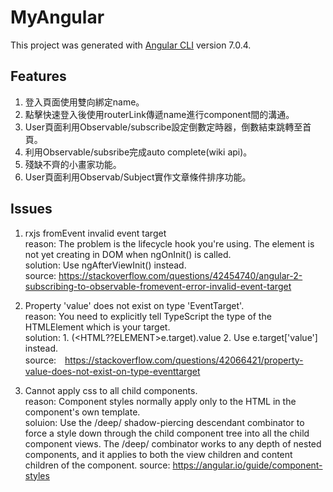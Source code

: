 # MyAngular

This project was generated with [Angular CLI](https://github.com/angular/angular-cli) version 7.0.4.

## Features

1. 登入頁面使用雙向綁定name。
2. 點擊快速登入後使用routerLink傳遞name進行component間的溝通。
3. User頁面利用Observable/subscribe設定倒數定時器，倒數結束跳轉至首頁。
4. 利用Observable/subsribe完成auto complete(wiki api)。
5. 殘缺不齊的小畫家功能。
6. User頁面利用Observab/Subject實作文章條件排序功能。

## Issues
1. rxjs fromEvent invalid event target <br>
reason: The problem is the lifecycle hook you're using. The element is not yet creating in DOM when ngOnInit() is called. <br>
solution: Use ngAfterViewInit() instead.<br>
source: https://stackoverflow.com/questions/42454740/angular-2-subscribing-to-observable-fromevent-error-invalid-event-target

2. Property 'value' does not exist on type 'EventTarget'.<br>
reason: You need to explicitly tell TypeScript the type of the HTMLElement which is your target.<br>
solution: 1. (<HTML??ELEMENT>e.target).value 2. Use e.target['value'] instead.<br>
source:　https://stackoverflow.com/questions/42066421/property-value-does-not-exist-on-type-eventtarget<br>

3. Cannot apply css to all child components. <br>
reason: Component styles normally apply only to the HTML in the component's own template.<br>
soluion: Use the /deep/ shadow-piercing descendant combinator to force a style down through the child component tree into all the child component views. The /deep/ combinator works to any depth of nested components, and it applies to both the view children and content children of the component.
source: https://angular.io/guide/component-styles<br>